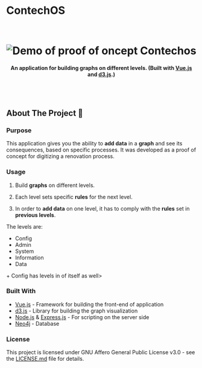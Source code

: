 # ContechOS


<h1 align="center">
  <br>
 <img src="https://media.giphy.com/media/3RISVjQyARuVmhmZTS/giphy.gif" alt="Demo of proof of  oncept Contechos"/>
</h1> 

<h4 align="center">An application for building graphs on different levels. (Built with <a href="https://vuejs.org/" target="_blank">Vue.js</a> and <a href="https://d3js.org/" target="_blank">d3.js</a>.)</h4>

<br/>
<br/>

## About The Project 🚀

### Purpose
This application gives you the ability to __add data__ in a __graph__ and see its consequences, based on specific processes. It was developed as a proof of concept for digitizing a renovation process.

### Usage

1. Build __graphs__ on different levels.

2. Each level sets specific __rules__ for the next level.

3. In order to __add data__ on one level, it has to comply with the __rules__ set in __previous levels__.

The levels are: 

- Config <br/>
- Admin<br/>
- System <br/>
- Information <br/>
- Data<br/>

\+ Config has levels in of itself as well>

### Built With

- <a href="https://vuejs.org/" target="_blank">Vue.js</a>  \- Framework for building the front-end of application
- <a href="https://d3js.org/" target="_blank">d3.js</a>  \- Library for building the graph visualization
- <a href="https://nodejs.org/en/" target="_blank">Node.js</a> & <a href="https://expressjs.com/" target="_blank">Express.js</a>  \- For scripting on the server side
- <a href="https://neo4j.com/" target="_blank">Neo4j</a>  \-  Database

### License

This project is licensed under GNU Affero General Public License v3.0  - see the <a href="https://github.com/nikolai4D/ContechOS/blob/master/LICENSE.md" target="_blank">LICENSE.md</a> file for details.
